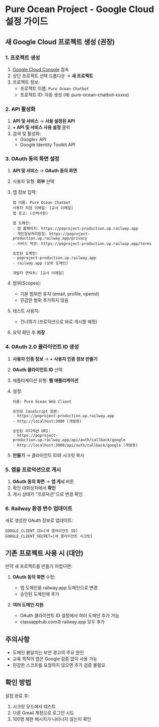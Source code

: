 # Pure Ocean Project - Google Cloud 설정 가이드

## 새 Google Cloud 프로젝트 생성 (권장)

### 1. 프로젝트 생성
1. [Google Cloud Console](https://console.cloud.google.com) 접속
2. 상단 프로젝트 선택 드롭다운 → **새 프로젝트**
3. 프로젝트 정보:
   - 프로젝트 이름: `Pure Ocean Chatbot`
   - 프로젝트 ID: 자동 생성 (예: pure-ocean-chatbot-xxxxx)

### 2. API 활성화
1. **API 및 서비스** → **사용 설정된 API**
2. **+ API 및 서비스 사용 설정** 클릭
3. 검색 및 활성화:
   - Google+ API
   - Google Identity Toolkit API

### 3. OAuth 동의 화면 설정
1. **API 및 서비스** → **OAuth 동의 화면**
2. 사용자 유형: **외부** 선택
3. 앱 정보 입력:
   ```
   앱 이름: Pure Ocean Chatbot
   사용자 지원 이메일: [교사 이메일]
   앱 로고: (선택사항)
   
   앱 도메인:
   - 앱 홈페이지: https://poproject-production.up.railway.app
   - 개인정보처리방침: https://poproject-production.up.railway.app/privacy
   - 서비스 약관: https://poproject-production.up.railway.app/terms
   
   승인된 도메인:
   - poproject-production.up.railway.app
   - railway.app (상위 도메인)
   
   개발자 연락처: [교사 이메일]
   ```

4. 범위(Scopes):
   - 기본 범위만 유지 (email, profile, openid)
   - 민감한 범위 추가하지 않음

5. 테스트 사용자:
   - 건너뛰기 (프로덕션으로 바로 게시할 예정)

6. 요약 확인 후 **저장**

### 4. OAuth 2.0 클라이언트 ID 생성
1. **사용자 인증 정보** → **+ 사용자 인증 정보 만들기**
2. **OAuth 클라이언트 ID** 선택
3. 애플리케이션 유형: **웹 애플리케이션**
4. 설정:
   ```
   이름: Pure Ocean Web Client
   
   승인된 JavaScript 원본:
   - https://poproject-production.up.railway.app
   - http://localhost:3000 (개발용)
   
   승인된 리디렉션 URI:
   - https://poproject-production.up.railway.app/api/auth/callback/google
   - http://localhost:3000/api/auth/callback/google (개발용)
   ```

5. **만들기** → 클라이언트 ID와 시크릿 복사

### 5. 앱을 프로덕션으로 게시
1. **OAuth 동의 화면** → **앱 게시** 버튼
2. 확인 대화상자에서 **확인**
3. 게시 상태가 "프로덕션"으로 변경 확인

### 6. Railway 환경 변수 업데이트
새로 생성한 OAuth 정보로 업데이트:
```
GOOGLE_CLIENT_ID=[새 클라이언트 ID]
GOOGLE_CLIENT_SECRET=[새 클라이언트 시크릿]
```

## 기존 프로젝트 사용 시 (대안)

만약 새 프로젝트를 만들기 어렵다면:

1. **OAuth 동의 화면** 수정:
   - 앱 도메인을 railway.app 도메인으로 변경
   - 승인된 도메인에 추가

2. **여러 도메인 지원**:
   - OAuth 클라이언트 ID 설정에서 여러 도메인 추가 가능
   - classapphub.com과 railway.app 모두 추가

## 주의사항

- 도메인 불일치는 보안 경고의 주요 원인
- 교육 목적의 앱은 Google 검증 없이 사용 가능
- 민감한 스코프를 요청하지 않으면 추가 검증 불필요

## 확인 방법

설정 완료 후:
1. 시크릿 모드에서 테스트
2. 다른 Gmail 계정으로 로그인 시도
3. 100명 제한 메시지가 나타나지 않는지 확인